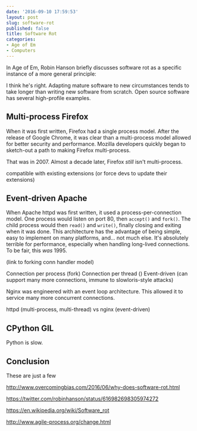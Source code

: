 ```yaml
---
date: '2016-09-10 17:59:53'
layout: post
slug: software-rot
published: false
title: Software Rot
categories:
- Age of Em
- Computers
---
```


In Age of Em, Robin Hanson briefly discusses software rot as a specific instance of a more general principle:

> 

I think he's right. Adapting mature software to new circumstances tends to take longer than writing new software from scratch. Open source software has several high-profile examples.


## Multi-process Firefox

When it was first written, Firefox had a single process model. After the release of Google Chrome, it was clear than a multi-process model allowed for better security and performance. Mozilla developers quickly began to sketch-out a path to making Firefox multi-process.

That was in 2007. Almost a decade later, Firefox *still* isn't multi-process.

compatible with existing extensions (or force devs to update their extensions)



## Event-driven Apache

When Apache httpd was first written, it used a process-per-connection model. One process would listen on port 80, then `accept()` and `fork()`. The child process would then `read()` and `write()`, finally closing and exiting when it was done. This architecture has the advantage of being simple, easy to implement on many platforms, and… not much else. It's absolutely terrible for performance, especially when handling long-lived connections. To be fair, this *was* 1995.



(link to forking conn handler model)

Connection per process (fork)
Connection per thread ()
Event-driven (can support many more connections, immune to slowloris-style attacks)

Nginx was engineered with an event loop architecture. This allowed it to service many more concurrent connections.

httpd (multi-process, multi-thread) vs nginx (event-driven)



## CPython GIL

Python is slow.


## Conclusion

These are just a few 




http://www.overcomingbias.com/2016/06/why-does-software-rot.html

https://twitter.com/robinhanson/status/616982698305974272


https://en.wikipedia.org/wiki/Software_rot

http://www.agile-process.org/change.html
